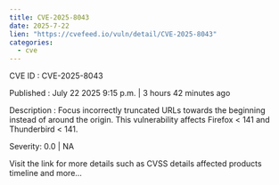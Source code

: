```yaml
--- 
title: CVE-2025-8043
date: 2025-7-22
lien: "https://cvefeed.io/vuln/detail/CVE-2025-8043"
categories:
  - cve
---
```


CVE ID : CVE-2025-8043

Published :  July 22
2025
9:15 p.m. | 3 hours
42 minutes ago

Description : Focus incorrectly truncated URLs towards the beginning instead of around the origin. This vulnerability affects Firefox < 141 and Thunderbird < 141.

Severity: 0.0 | NA

Visit the link for more details
such as CVSS details
affected products
timeline
and more...
